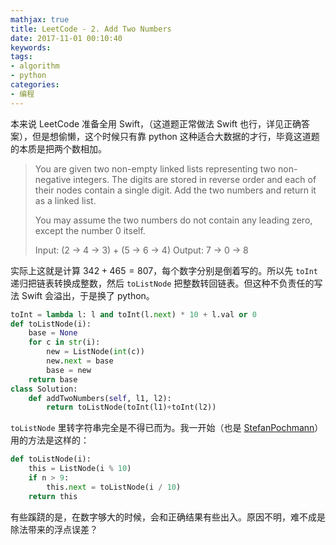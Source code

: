 ```yaml
---
mathjax: true
title: LeetCode - 2. Add Two Numbers
date: 2017-11-01 00:10:40
keywords:
tags:
- algorithm
- python
categories:
- 编程
---
```


本来说 LeetCode 准备全用 Swift，（这道题正常做法 Swift 也行，详见正确答案），但是想偷懒，这个时候只有靠 python 这种适合大数据的才行，毕竟这道题的本质是把两个数相加。

<!-- more -->

> You are given two non-empty linked lists representing two non-negative integers. The digits are stored in reverse order and each of their nodes contain a single digit. Add the two numbers and return it as a linked list.
>
> You may assume the two numbers do not contain any leading zero, except the number 0 itself.
>
> Input: (2 -> 4 -> 3) + (5 -> 6 -> 4)
> Output: 7 -> 0 -> 8

实际上这就是计算 $342 + 465 = 807$，每个数字分别是倒着写的。所以先 `toInt` 递归把链表转换成整数，然后 `toListNode` 把整数转回链表。但这种不负责任的写法 Swift 会溢出，于是换了 python。

```python
toInt = lambda l: l and toInt(l.next) * 10 + l.val or 0
def toListNode(i):
    base = None
    for c in str(i):
        new = ListNode(int(c))
        new.next = base
        base = new
    return base
class Solution:
    def addTwoNumbers(self, l1, l2):
        return toListNode(toInt(l1)+toInt(l2))
```

`toListNode` 里转字符串完全是不得已而为。我一开始（也是 [StefanPochmann](https://discuss.leetcode.com/topic/14575/python-for-the-win)）用的方法是这样的：
```python
def toListNode(i):
    this = ListNode(i % 10)
    if n > 9:
        this.next = toListNode(i / 10)
    return this
```
有些蹊跷的是，在数字够大的时候，会和正确结果有些出入。原因不明，难不成是除法带来的浮点误差？
